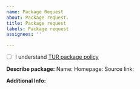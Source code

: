 ```yaml
---
name: Package Request
about: Package request.
title: Package request
labels: Package request
assignees: ''

---
```


- [ ] I understand [TUR package policy](https://github.com/termux-user-repository/tur/wiki/TUR-package-policy)

**Describe package:**
Name:
Homepage:
Source link:

**Additional Info:**
